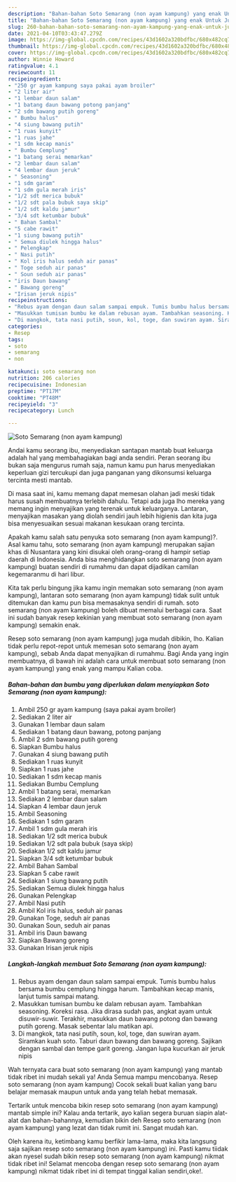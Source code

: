 ```yaml
---
description: "Bahan-bahan Soto Semarang (non ayam kampung) yang enak Untuk Jualan"
title: "Bahan-bahan Soto Semarang (non ayam kampung) yang enak Untuk Jualan"
slug: 260-bahan-bahan-soto-semarang-non-ayam-kampung-yang-enak-untuk-jualan
date: 2021-04-10T03:43:47.279Z
image: https://img-global.cpcdn.com/recipes/43d1602a320bdfbc/680x482cq70/soto-semarang-non-ayam-kampung-foto-resep-utama.jpg
thumbnail: https://img-global.cpcdn.com/recipes/43d1602a320bdfbc/680x482cq70/soto-semarang-non-ayam-kampung-foto-resep-utama.jpg
cover: https://img-global.cpcdn.com/recipes/43d1602a320bdfbc/680x482cq70/soto-semarang-non-ayam-kampung-foto-resep-utama.jpg
author: Winnie Howard
ratingvalue: 4.1
reviewcount: 11
recipeingredient:
- "250 gr ayam kampung saya pakai ayam broiler"
- "2 liter air"
- "1 lembar daun salam"
- "1 batang daun bawang potong panjang"
- "2 sdm bawang putih goreng"
- " Bumbu halus"
- "4 siung bawang putih"
- "1 ruas kunyit"
- "1 ruas jahe"
- "1 sdm kecap manis"
- " Bumbu Cemplung"
- "1 batang serai memarkan"
- "2 lembar daun salam"
- "4 lembar daun jeruk"
- " Seasoning"
- "1 sdm garam"
- "1 sdm gula merah iris"
- "1/2 sdt merica bubuk"
- "1/2 sdt pala bubuk saya skip"
- "1/2 sdt kaldu jamur"
- "3/4 sdt ketumbar bubuk"
- " Bahan Sambal"
- "5 cabe rawit"
- "1 siung bawang putih"
- " Semua diulek hingga halus"
- " Pelengkap"
- " Nasi putih"
- " Kol iris halus seduh air panas"
- " Toge seduh air panas"
- " Soun seduh air panas"
- "iris Daun bawang"
- " Bawang goreng"
- "Irisan jeruk nipis"
recipeinstructions:
- "Rebus ayam dengan daun salam sampai empuk. Tumis bumbu halus bersama bumbu cemplung hingga harum. Tambahkan kecap manis, lanjut tumis sampai matang."
- "Masukkan tumisan bumbu ke dalam rebusan ayam. Tambahkan seasoning. Koreksi rasa. Jika dirasa sudah pas, angkat ayam untuk disuwir-suwir. Terakhir, masukkan daun bawang potong dan bawang putih goreng. Masak sebentar lalu matikan api."
- "Di mangkok, tata nasi putih, soun, kol, toge, dan suwiran ayam. Siramkan kuah soto. Taburi daun bawang dan bawang goreng. Sajikan dengan sambal dan tempe garit goreng. Jangan lupa kucurkan air jeruk nipis"
categories:
- Resep
tags:
- soto
- semarang
- non

katakunci: soto semarang non 
nutrition: 206 calories
recipecuisine: Indonesian
preptime: "PT17M"
cooktime: "PT48M"
recipeyield: "3"
recipecategory: Lunch

---
```



![Soto Semarang (non ayam kampung)](https://img-global.cpcdn.com/recipes/43d1602a320bdfbc/680x482cq70/soto-semarang-non-ayam-kampung-foto-resep-utama.jpg)

Andai kamu seorang ibu, menyediakan santapan mantab buat keluarga adalah hal yang membahagiakan bagi anda sendiri. Peran seorang ibu bukan saja mengurus rumah saja, namun kamu pun harus menyediakan keperluan gizi tercukupi dan juga panganan yang dikonsumsi keluarga tercinta mesti mantab.

Di masa  saat ini, kamu memang dapat memesan olahan jadi meski tidak harus susah membuatnya terlebih dahulu. Tetapi ada juga lho mereka yang memang ingin menyajikan yang terenak untuk keluarganya. Lantaran, menyajikan masakan yang diolah sendiri jauh lebih higienis dan kita juga bisa menyesuaikan sesuai makanan kesukaan orang tercinta. 



Apakah kamu salah satu penyuka soto semarang (non ayam kampung)?. Asal kamu tahu, soto semarang (non ayam kampung) merupakan sajian khas di Nusantara yang kini disukai oleh orang-orang di hampir setiap daerah di Indonesia. Anda bisa menghidangkan soto semarang (non ayam kampung) buatan sendiri di rumahmu dan dapat dijadikan camilan kegemaranmu di hari libur.

Kita tak perlu bingung jika kamu ingin memakan soto semarang (non ayam kampung), lantaran soto semarang (non ayam kampung) tidak sulit untuk ditemukan dan kamu pun bisa memasaknya sendiri di rumah. soto semarang (non ayam kampung) boleh dibuat memalui berbagai cara. Saat ini sudah banyak resep kekinian yang membuat soto semarang (non ayam kampung) semakin enak.

Resep soto semarang (non ayam kampung) juga mudah dibikin, lho. Kalian tidak perlu repot-repot untuk memesan soto semarang (non ayam kampung), sebab Anda dapat menyajikan di rumahmu. Bagi Anda yang ingin membuatnya, di bawah ini adalah cara untuk membuat soto semarang (non ayam kampung) yang enak yang mampu Kalian coba.

<!--inarticleads1-->

##### Bahan-bahan dan bumbu yang diperlukan dalam menyiapkan Soto Semarang (non ayam kampung):

1. Ambil 250 gr ayam kampung (saya pakai ayam broiler)
1. Sediakan 2 liter air
1. Gunakan 1 lembar daun salam
1. Sediakan 1 batang daun bawang, potong panjang
1. Ambil 2 sdm bawang putih goreng
1. Siapkan  Bumbu halus
1. Gunakan 4 siung bawang putih
1. Sediakan 1 ruas kunyit
1. Siapkan 1 ruas jahe
1. Sediakan 1 sdm kecap manis
1. Sediakan  Bumbu Cemplung
1. Ambil 1 batang serai, memarkan
1. Sediakan 2 lembar daun salam
1. Siapkan 4 lembar daun jeruk
1. Ambil  Seasoning
1. Sediakan 1 sdm garam
1. Ambil 1 sdm gula merah iris
1. Sediakan 1/2 sdt merica bubuk
1. Sediakan 1/2 sdt pala bubuk (saya skip)
1. Sediakan 1/2 sdt kaldu jamur
1. Siapkan 3/4 sdt ketumbar bubuk
1. Ambil  Bahan Sambal
1. Siapkan 5 cabe rawit
1. Sediakan 1 siung bawang putih
1. Sediakan  Semua diulek hingga halus
1. Gunakan  Pelengkap
1. Ambil  Nasi putih
1. Ambil  Kol iris halus, seduh air panas
1. Gunakan  Toge, seduh air panas
1. Gunakan  Soun, seduh air panas
1. Ambil iris Daun bawang
1. Siapkan  Bawang goreng
1. Gunakan Irisan jeruk nipis




<!--inarticleads2-->

##### Langkah-langkah membuat Soto Semarang (non ayam kampung):

1. Rebus ayam dengan daun salam sampai empuk. Tumis bumbu halus bersama bumbu cemplung hingga harum. Tambahkan kecap manis, lanjut tumis sampai matang.
1. Masukkan tumisan bumbu ke dalam rebusan ayam. Tambahkan seasoning. Koreksi rasa. Jika dirasa sudah pas, angkat ayam untuk disuwir-suwir. Terakhir, masukkan daun bawang potong dan bawang putih goreng. Masak sebentar lalu matikan api.
1. Di mangkok, tata nasi putih, soun, kol, toge, dan suwiran ayam. Siramkan kuah soto. Taburi daun bawang dan bawang goreng. Sajikan dengan sambal dan tempe garit goreng. Jangan lupa kucurkan air jeruk nipis




Wah ternyata cara buat soto semarang (non ayam kampung) yang mantab tidak ribet ini mudah sekali ya! Anda Semua mampu mencobanya. Resep soto semarang (non ayam kampung) Cocok sekali buat kalian yang baru belajar memasak maupun untuk anda yang telah hebat memasak.

Tertarik untuk mencoba bikin resep soto semarang (non ayam kampung) mantab simple ini? Kalau anda tertarik, ayo kalian segera buruan siapin alat-alat dan bahan-bahannya, kemudian bikin deh Resep soto semarang (non ayam kampung) yang lezat dan tidak rumit ini. Sangat mudah kan. 

Oleh karena itu, ketimbang kamu berfikir lama-lama, maka kita langsung saja sajikan resep soto semarang (non ayam kampung) ini. Pasti kamu tiidak akan nyesel sudah bikin resep soto semarang (non ayam kampung) nikmat tidak ribet ini! Selamat mencoba dengan resep soto semarang (non ayam kampung) nikmat tidak ribet ini di tempat tinggal kalian sendiri,oke!.

